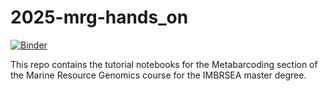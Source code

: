 # 2025-mrg-hands_on

[![Binder](https://mybinder.org/badge_logo.svg)](https://mybinder.org/v2/gh/jlanga/2025-mrg-hands_on/HEAD)

This repo contains the tutorial notebooks for the Metabarcoding section of the Marine Resource Genomics course for the IMBRSEA master degree.
